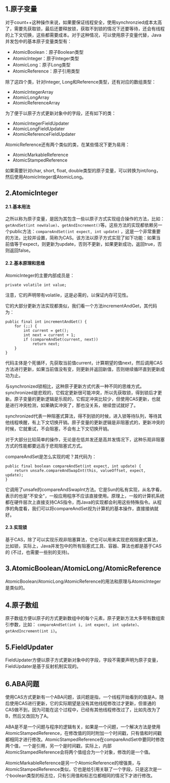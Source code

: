 ## 1.原子变量
对于count++这种操作来说，如果要保证线程安全，使用synchronzied成本太高了，需要先获取锁，最后还要释放锁，获取不到锁的情况下还要等待，还会有线程的上下文切换，这些都需要成本。对于这种情况，可以使用原子变量代替，Java并发包中的基本原子变量类型有：
- AtomicBoolean：原子Boolean类型
- AtomicInteger：原子Integer类型
- AtomicLong：原子Long类型
- AtomicReference：原子引用类型

除了这四个类，针对Integer, Long和Reference类型，还有对应的数组类型：
- AtomicIntegerArray
- AtomicLongArray
- AtomicReferenceArray

为了便于以原子方式更新对象中的字段，还有如下的类：
- AtomicIntegerFieldUpdater
- AtomicLongFieldUpdater
- AtomicReferenceFieldUpdater

AtomicReference还有两个类似的类，在某些情况下更为易用：
- AtomicMarkableReference
- AtomicStampedReference

如果需要针对char, short, float, double类型的原子变量，可以转换为int/long，然后使用AtomicInteger或AtomicLong。

## 2.AtomicInteger
#### 2.1.基本用法
之所以称为原子变量，是因为其包含一些以原子方式实现组合操作的方法，比如：`getAndSet(int newValue)`、`getAndIncrement()`等。这些方法的实现都依赖另一个public方法：`compareAndSet(int expect, int update)` ，这是一个非常重要的方法，比较并设置，简称为CAS。该方法以原子方式实现了如下功能：如果当前值等于expect，则更新为update，否则不更新，如果更新成功，返回true，否则返回false。

#### 2.2.基本原理和思维
AtomicInteger的主要内部成员是：
```
private volatile int value;
```
注意，它的声明带有volatile，这是必需的，以保证内存可见性。

它的大部分更新方法实现都类似，我们看一个方法incrementAndGet，其代码为：
```
public final int incrementAndGet() {
    for (;;) {
        int current = get();
        int next = current + 1;
        if (compareAndSet(current, next))
            return next;
    }
}
```
代码主体是个死循环，先获取当前值current，计算期望的值next，然后调用CAS方法进行更新，如果当前值没有变，则更新并返回新值，否则继续循环直到更新成功为止。

与synchronized锁相比，这种原子更新方式代表一种不同的思维方式。synchronized是悲观的，它假定更新很可能冲突，所以先获取锁，得到锁后才更新。原子变量的更新逻辑是乐观的，它假定冲突比较少，但使用CAS更新，也就是进行冲突检测，如果确实冲突了，那也没关系，继续尝试就好了。

synchronized代表一种阻塞式算法，得不到锁的时候，进入锁等待队列，等待其他线程唤醒，有上下文切换开销。原子变量的更新逻辑是非阻塞式的，更新冲突的时候，它就重试，不会阻塞，不会有上下文切换开销。

对于大部分比较简单的操作，无论是在低并发还是高并发情况下，这种乐观非阻塞方式的性能都要远高于悲观阻塞式方式。

compareAndSet是怎么实现的呢？其代码为：
```
public final boolean compareAndSet(int expect, int update) {
    return unsafe.compareAndSwapInt(this, valueOffset, expect, update);
}
```
它调用了unsafe的compareAndSwapInt方法。它是Sun的私有实现，从名字看，表示的也是"不安全"，一般应用程序不应该直接使用。原理上，一般的计算机系统都在硬件层次上直接支持CAS指令，而Java的实现都会利用这些特殊指令。从程序的角度看，我们可以将compareAndSet视为计算机的基本操作，直接接纳就好。

#### 2.3.实现锁
基于CAS，除了可以实现乐观非阻塞算法，它也可以用来实现悲观阻塞式算法，比如锁，实际上，Java并发包中的所有阻塞式工具、容器、算法也都是基于CAS的 (不过，也需要一些别的支持)。

## 3.AtomicBoolean/AtomicLong/AtomicReference
AtomicBoolean/AtomicLong/AtomicReference的用法和原理与AtomicInteger是类似的。

## 4.原子数组
原子数组方便以原子的方式更新数组中的每个元素，原子更新方法大多带有数组索引参数，比如：
`compareAndSet(int i, int expect, int update)`、`getAndIncrement(int i)`。

## 5.FieldUpdater
FieldUpdater方便以原子方式更新对象中的字段，字段不需要声明为原子变量，FieldUpdater是基于反射机制实现的。

## 6.ABA问题
使用CAS方式更新有一个ABA问题，该问题是指，一个线程开始看到的值是A，随后使用CAS进行更新，它的实际期望是没有其他线程修改过才更新，但普通的CAS做不到，因为可能在这个过程中，已经有其他线程修改过了，比如先改为了B，然后又改回为了A。

ABA是不是一个问题与程序的逻辑有关，如果是一个问题，一个解决方法是使用AtomicStampedReference，在修改值的同时附加一个时间戳，只有值和时间戳都相同才进行修改。AtomicStampedReference在compareAndSet中要同时修改两个值，一个是引用，另一个是时间戳，实际上，内部AtomicStampedReference会将两个值组合为一个对象，修改的是一个值。

AtomicMarkableReference是另一个AtomicReference的增强类，与AtomicStampedReference类似，它也是给引用关联了一个字段，只是这次是一个boolean类型的标志位，只有引用值和标志位都相同的情况下才进行修改。